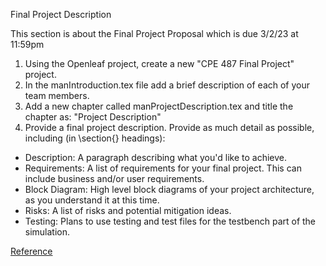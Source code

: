Final Project Description

This section is about the Final Project Proposal which is due 3/2/23 at 11:59pm
1.  Using the Openleaf project, create a new "CPE 487 Final Project" project.
2.  In the manIntroduction.tex file add a brief description of each of your team members.
3.  Add a new chapter called manProjectDescription.tex and title the chapter as: "Project Description"
4.  Provide a final project description.  Provide as much detail as possible, including (in \section{} headings):
-  Description: A paragraph describing what you'd like to achieve.
-  Requirements: A list of requirements for your final project.  This can include business and/or user requirements.
-  Block Diagram: High level block diagrams of your project architecture, as you understand it at this time.
-  Risks: A list of risks and potential mitigation ideas.
-  Testing: Plans to use testing and test files for the testbench part of the simulation.

[Reference](https://github.com/mtootoonchi/Tetris)
